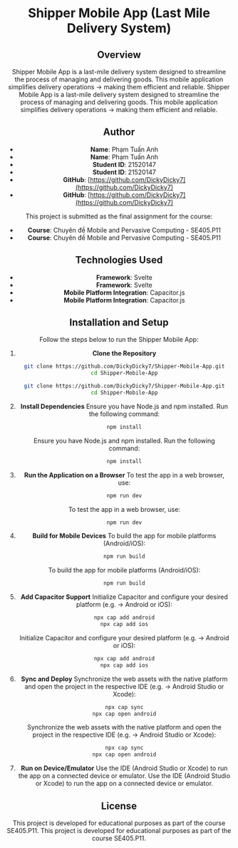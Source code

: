 <div align="center">

# Shipper Mobile App (Last Mile Delivery System)

## Overview
Shipper Mobile App is a last-mile delivery system designed to streamline the process of managing and delivering goods. This mobile application simplifies delivery operations -> making them efficient and reliable.
Shipper Mobile App is a last-mile delivery system designed to streamline the process of managing and delivering goods. This mobile application simplifies delivery operations -> making them efficient and reliable.

## Author
- **Name**: Phạm Tuấn Anh  
- **Name**: Phạm Tuấn Anh  
- **Student ID**: 21520147  
- **Student ID**: 21520147  
- **GitHub**: [https://github.com/DickyDicky7](https://github.com/DickyDicky7)
- **GitHub**: [https://github.com/DickyDicky7](https://github.com/DickyDicky7)

This project is submitted as the final assignment for the course:
- **Course**: Chuyên đề Mobile and Pervasive Computing - SE405.P11
- **Course**: Chuyên đề Mobile and Pervasive Computing - SE405.P11

## Technologies Used
- **Framework**: Svelte
- **Framework**: Svelte
- **Mobile Platform Integration**: Capacitor.js
- **Mobile Platform Integration**: Capacitor.js

## Installation and Setup
Follow the steps below to run the Shipper Mobile App:

1. **Clone the Repository**
   ```bash
   git clone https://github.com/DickyDicky7/Shipper-Mobile-App.git
   cd Shipper-Mobile-App
   ```
   ```bash
   git clone https://github.com/DickyDicky7/Shipper-Mobile-App.git
   cd Shipper-Mobile-App
   ```

2. **Install Dependencies**
   Ensure you have Node.js and npm installed. Run the following command:
   ```bash
   npm install
   ```
   Ensure you have Node.js and npm installed. Run the following command:
   ```bash
   npm install
   ```

3. **Run the Application on a Browser**
   To test the app in a web browser, use:
   ```bash
   npm run dev
   ```
   To test the app in a web browser, use:
   ```bash
   npm run dev
   ```

4. **Build for Mobile Devices**
   To build the app for mobile platforms (Android/iOS):
   ```bash
   npm run build
   ```
   To build the app for mobile platforms (Android/iOS):
   ```bash
   npm run build
   ```

5. **Add Capacitor Support**
   Initialize Capacitor and configure your desired platform (e.g. -> Android or iOS):
   ```bash
   npx cap add android
   npx cap add ios
   ```
   Initialize Capacitor and configure your desired platform (e.g. -> Android or iOS):
   ```bash
   npx cap add android
   npx cap add ios
   ```

6. **Sync and Deploy**
   Synchronize the web assets with the native platform and open the project in the respective IDE (e.g. -> Android Studio or Xcode):
   ```bash
   npx cap sync
   npx cap open android
   ```
   Synchronize the web assets with the native platform and open the project in the respective IDE (e.g. -> Android Studio or Xcode):
   ```bash
   npx cap sync
   npx cap open android
   ```

7. **Run on Device/Emulator**
   Use the IDE (Android Studio or Xcode) to run the app on a connected device or emulator.
   Use the IDE (Android Studio or Xcode) to run the app on a connected device or emulator.

## License
This project is developed for educational purposes as part of the course SE405.P11.
This project is developed for educational purposes as part of the course SE405.P11.

</div>








